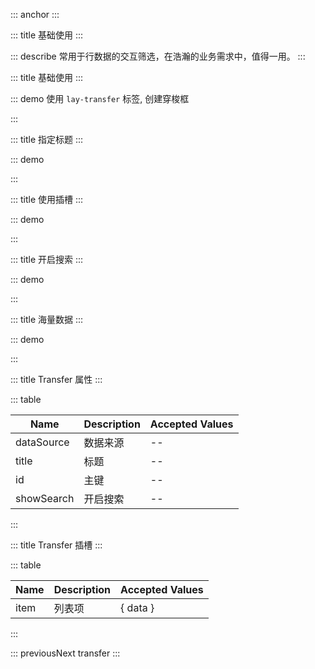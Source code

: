 ::: anchor
:::

::: title 基础使用
:::

::: describe 常用于行数据的交互筛选，在浩瀚的业务需求中，值得一用。
:::

::: title 基础使用
:::

::: demo 使用 `lay-transfer` 标签, 创建穿梭框

<template>
  <lay-transfer :dataSource="dataSource1"></lay-transfer>
</template>

<script>
import { ref } from 'vue'

export default {
  setup() {

    const dataSource1 = [{id:'1', title:'易大师'},{id:'2', title:'战争之王'}]

    return {
      dataSource1
    }
  }
}
</script>

:::

::: title 指定标题
:::

::: demo

<template>
  <lay-transfer :dataSource="dataSource2" :title="title"></lay-transfer>
</template>

<script>
import { ref } from 'vue'

export default {
  setup() {

    const dataSource2 = [{id:'1', title:'易大师'},{id:'2', title:'战争之王'}]
    const title = ['我喜欢的','我不喜欢的']

    return {
      dataSource2,
      title
    }
  }
}
</script>

:::

::: title 使用插槽
:::

::: demo

<template>
  <lay-transfer :dataSource="dataSource3">
    <template v-slot:item="{ data }">
      {{data.id}}
    </template>
  </lay-transfer>
</template>

<script>
import { ref } from 'vue'

export default {
  setup() {

    const dataSource3 = [{id:'1', title:'易大师'},{id:'2', title:'战争之王'}]

    return {
      dataSource3
    }
  }
}
</script>

:::


::: title 开启搜索
:::

::: demo

<template>
  <lay-transfer :dataSource="dataSource5" showSearch="true"></lay-transfer>
</template>

<script>
import { ref } from 'vue'

export default {
  setup() {

    const dataSource5 = [
      {id:'1', title:'无影剑'},
      {id:'2', title:'逸龙剑'},
      {id:'3', title:'精灵之语'},
      {id:'4', title:'十字斩刀-斗'},
      {id:'5', title:'落炎魔杖'},
      {id:'6', title:'石中剑'},
      {id:'7', title:'屠戮之刃'}
    ]
    
    return {
      dataSource5
    }
  }
}
</script>

::: 

::: title 海量数据
:::

::: demo

<template>
  <lay-transfer :dataSource="dataSource4"></lay-transfer>
</template>

<script>
import { ref } from 'vue'

export default {
  setup() {

    const dataSource4 = [
      {id:'1', title:'无影剑'},
      {id:'2', title:'逸龙剑'},
      {id:'3', title:'精灵之语'},
      {id:'4', title:'十字斩刀-斗'},
      {id:'5', title:'落炎魔杖'},
      {id:'6', title:'石中剑'},
      {id:'7', title:'屠戮之刃'}
    ]
    
    return {
      dataSource4
    }
  }
}
</script>

:::

::: title Transfer 属性
:::

::: table

| Name       | Description | Accepted Values |
| ---------- | ----------- | --------------- |
| dataSource | 数据来源    | --              |
| title      | 标题        | --              |
| id         | 主键        | --              |
| showSearch | 开启搜索        | --              |

:::

::: title Transfer 插槽
:::

::: table

| Name | Description | Accepted Values |
| ---- | ----------- | --------------- |
| item | 列表项      | { data }        |

:::

 

::: previousNext transfer
:::